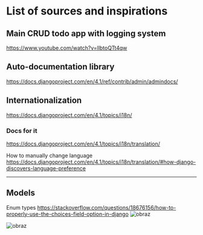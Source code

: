# List of sources and inspirations


## Main CRUD todo app with logging system
https://www.youtube.com/watch?v=llbtoQTt4qw

## Auto-documentation library
https://docs.djangoproject.com/en/4.1/ref/contrib/admin/admindocs/

## Internationalization
https://docs.djangoproject.com/en/4.1/topics/i18n/

### Docs for it

https://docs.djangoproject.com/en/4.1/topics/i18n/translation/

How to manually change language
https://docs.djangoproject.com/en/4.1/topics/i18n/translation/#how-django-discovers-language-preference

---

## Models

Enum types
https://stackoverflow.com/questions/18676156/how-to-properly-use-the-choices-field-option-in-django
![obraz](https://user-images.githubusercontent.com/70173732/212901242-2648801d-4190-4228-af80-f29fb35585b4.png)

![obraz](https://user-images.githubusercontent.com/70173732/212902117-dcfafb03-ee01-4df9-b72c-9ef900f0062a.png)

